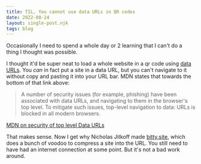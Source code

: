 ```yaml
---
title: TIL, You cannot use data URLs in QR codes
date: 2022-08-24
layout: single-post.njk
tags: blog
---
```


Occasionally I need to spend a whole day or 2 learning that I can't do a thing I thought was possible. 

I thought it'd be super neat to load a whole website in a qr code using [data URLs](https://developer.mozilla.org/en-US/docs/Web/HTTP/Basics_of_HTTP/Data_URLs). You _can_ in fact put a site in a data URL, but you can't navigate to it without copy and pasting it into your URL bar. MDN states that towards the bottom of that link above:

> A number of security issues (for example, phishing) have been associated with data URLs, and navigating to them in the browser's top level. To mitigate such issues, top-level navigation to data: URLs is blocked in all modern browsers.

[MDN on security of top level Data URLs](https://developer.mozilla.org/en-US/docs/Web/HTTP/Basics_of_HTTP/Data_URLs#security_issues:~:text=the%20URL%20represents.-,Security%20issues,-A%20number%20of)

That makes sense. Now I get why Nicholas Jitkoff made [bitty.site](https://about.bitty.site), which does a bunch of voodoo to compress a site into the URL. You still need to have had an internet connection at some point. But it's not a bad work around.

